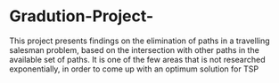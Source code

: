 # Gradution-Project-
This project presents findings on the elimination of paths in a travelling salesman problem, based on the intersection with other paths in the available set of paths. It is one of the few areas that is not researched exponentially, in order to come up with an optimum solution for TSP
